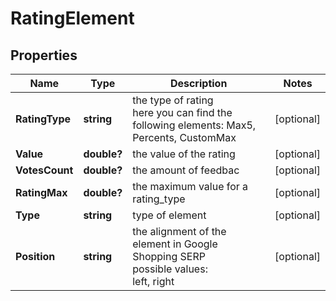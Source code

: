 # RatingElement


## Properties

| Name | Type | Description | Notes |
|------------ | ------------- | ------------- | -------------|
**RatingType** | **string** | the type of rating<br>here you can find the following elements: Max5, Percents, CustomMax |[optional]|
**Value** | **double?** | the value of the rating |[optional]|
**VotesCount** | **double?** | the amount of feedbac |[optional]|
**RatingMax** | **double?** | the maximum value for a rating_type |[optional]|
**Type** | **string** | type of element |[optional]|
**Position** | **string** | the alignment of the element in Google Shopping SERP<br>possible values:<br>left, right |[optional]|
